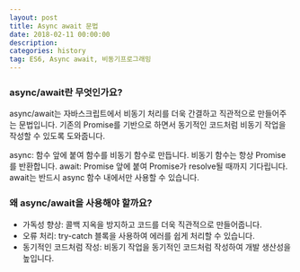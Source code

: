 ```yaml
---
layout: post
title: Async await 문법
date: 2018-02-11 00:00:00
description:
categories: history
tag: ES6, Async await, 비동기프로그래밍
---
```


### async/await란 무엇인가요?

async/await는 자바스크립트에서 비동기 처리를 더욱 간결하고 직관적으로 만들어주는 문법입니다. 기존의 Promise를 기반으로 하면서 동기적인 코드처럼 비동기 작업을 작성할 수 있도록 도와줍니다.

async: 함수 앞에 붙여 함수를 비동기 함수로 만듭니다. 비동기 함수는 항상 Promise를 반환합니다.
await: Promise 앞에 붙여 Promise가 resolve될 때까지 기다립니다. await는 반드시 async 함수 내에서만 사용할 수 있습니다.

### 왜 async/await을 사용해야 할까요?

- 가독성 향상: 콜백 지옥을 방지하고 코드를 더욱 직관적으로 만들어줍니다.
- 오류 처리: try-catch 블록을 사용하여 에러를 쉽게 처리할 수 있습니다.
- 동기적인 코드처럼 작성: 비동기 작업을 동기적인 코드처럼 작성하여 개발 생산성을 높입니다.
